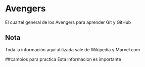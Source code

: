 # Avengers

El cuartel general de los Avengers para aprender Git y GitHub

## Nota
Toda la información aquí utilizada sale de Wikipedia y Marvel.com

##cambios para practica
Esta informacion es importante
